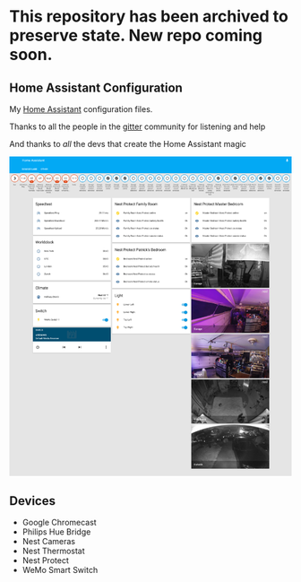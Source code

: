 # This repository has been archived to preserve state. New repo coming soon.

## Home Assistant Configuration

My [Home Assistant](http://home-assistant.io) configuration files.

Thanks to all the people in the [gitter](https://gitter.im/home-assistant/home-assistant) community for listening and help

And thanks to *all* the devs that create the Home Assistant magic

![Home Assistant](https://github.com/fusion94/home-assistant/raw/master/ha-screenshot.png)

## Devices

- Google Chromecast
- Philips Hue Bridge
- Nest Cameras
- Nest Thermostat
- Nest Protect
- WeMo Smart Switch



